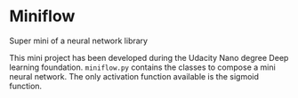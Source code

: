 # Miniflow
Super mini of a neural network library 

This mini project has been developed during the Udacity Nano degree Deep learning foundation.
```miniflow.py``` contains the classes to compose a mini neural network.
The only activation function available is the sigmoid function.
